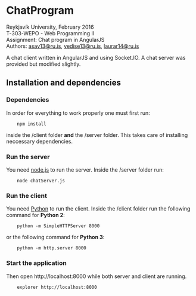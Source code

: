 # ChatProgram
Reykjavík University, February 2016<br>
T-303-WEPO - Web Programming II<br>
Assignment: Chat program in AngularJS<br>
Authors: asav13@ru.is, vedise13@ru.is, laurar14@ru.is

A chat client written in AngularJS and using Socket.IO. A chat server was provided but modified slightly.<br>
## Installation and dependencies
### Dependencies

In order for everything to work properly one must first run:
```
	npm install
```
inside the /client folder <b>and</b> the /server folder. This takes care of installing neccessary dependencies.

### Run the server
You need <a href="https://nodejs.org/en/download/">node.js</a> to run the server. Inside the /server folder run:
```
	node chatServer.js
```

### Run the client
You need <a href="https://www.python.org/downloads/">Python</a> to run the client. Inside the /client folder run the following command for  <b>Python 2</b>:
```
	python -m SimpleHTTPServer 8000
```
or the following command for <b>Python 3</b>:
```
	python -m http.server 8000
```

### Start the application
Then open http://localhost:8000 while both server and client are running.
```
	explorer http://localhost:8000
```
